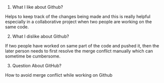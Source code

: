 1) What I like about Github?

Helps to keep track of the changes being made and this is really helpful especially in a collaborative project when two people are working on the same code.

2) What I dislike about Github?

If two people have worked on same part of the code and pushed it, then the later person needs to first resolve the merge conflict manually which can sometime be cumbersome.

3) Question About GitHub?

How to avoid merge conflict while working on Github
